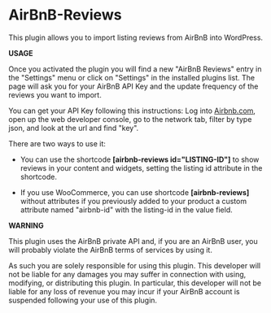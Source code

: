 # AirBnB-Reviews

This plugin allows you to import listing reviews from AirBnB into WordPress.

**USAGE**

Once you activated the plugin you will find a new "AirBnB Reviews" entry in the "Settings" menu or click on "Settings" in the installed plugins list. The page will ask you for your AirBnB API Key and the update frequency of the reviews you want to import.

You can get your API Key following this instructions:
Log into [Airbnb.com](https://www.airbnb.com), open up the web developer console, go to the network tab, filter by type json, and look at the url and find "key".

There are two ways to use it:

- You can use the shortcode **[airbnb-reviews id="LISTING-ID"]** to show reviews in your content and widgets, setting the listing id attribute in the shortcode.

- If you use WooCommerce, you can use shortcode **[airbnb-reviews]** without attributes if you previously added to your product a custom attribute named "airbnb-id" with the listing-id in the value field.

**WARNING**

This plugin uses the AirBnB private API and, if you are an AirBnB user, you will probably violate the AirBnB terms of services by using it.

As such you are solely responsible for using this plugin. This developer will not be liable for any damages you may suffer in connection with using, modifying, or distributing this plugin. In particular, this developer will not be liable for any loss of revenue you may incur if your AirBnB account is suspended following your use of this plugin.
